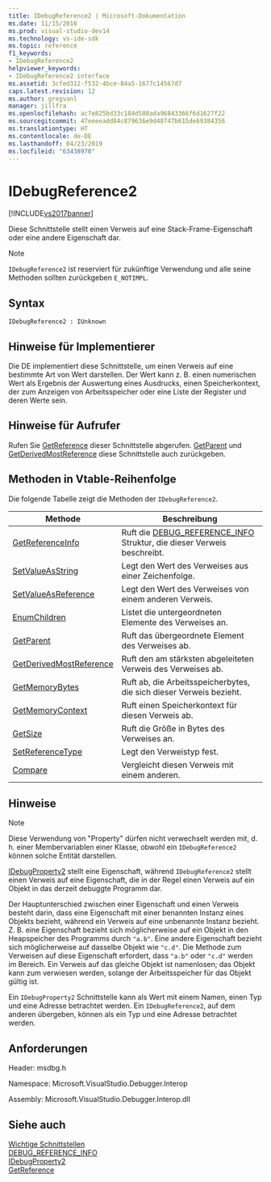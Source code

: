 ```yaml
---
title: IDebugReference2 | Microsoft-Dokumentation
ms.date: 11/15/2016
ms.prod: visual-studio-dev14
ms.technology: vs-ide-sdk
ms.topic: reference
f1_keywords:
- IDebugReference2
helpviewer_keywords:
- IDebugReference2 interface
ms.assetid: 3cfed312-f532-4bce-84a5-1677c14567d7
caps.latest.revision: 12
ms.author: gregvanl
manager: jillfra
ms.openlocfilehash: ac7e825bd33c184d580ada96843366f6d1627f22
ms.sourcegitcommit: 47eeeeadd84c879636e9d48747b615de69384356
ms.translationtype: HT
ms.contentlocale: de-DE
ms.lasthandoff: 04/23/2019
ms.locfileid: "63438970"
---
```

# <a name="idebugreference2"></a>IDebugReference2
[!INCLUDE[vs2017banner](../../../includes/vs2017banner.md)]

Diese Schnittstelle stellt einen Verweis auf eine Stack-Frame-Eigenschaft oder eine andere Eigenschaft dar.  
  
> [!NOTE]
> `IDebugReference2` ist reserviert für zukünftige Verwendung und alle seine Methoden sollten zurückgeben `E_NOTIMPL`.  
  
## <a name="syntax"></a>Syntax  
  
```  
IDebugReference2 : IUnknown  
```  
  
## <a name="notes-for-implementers"></a>Hinweise für Implementierer  
 Die DE implementiert diese Schnittstelle, um einen Verweis auf eine bestimmte Art von Wert darstellen. Der Wert kann z. B. einen numerischen Wert als Ergebnis der Auswertung eines Ausdrucks, einen Speicherkontext, der zum Anzeigen von Arbeitsspeicher oder eine Liste der Register und deren Werte sein.  
  
## <a name="notes-for-callers"></a>Hinweise für Aufrufer  
 Rufen Sie [GetReference](../../../extensibility/debugger/reference/idebugproperty2-getreference.md) dieser Schnittstelle abgerufen. [GetParent](../../../extensibility/debugger/reference/idebugreference2-getparent.md) und [GetDerivedMostReference](../../../extensibility/debugger/reference/idebugreference2-getderivedmostreference.md) diese Schnittstelle auch zurückgeben.  
  
## <a name="methods-in-vtable-order"></a>Methoden in Vtable-Reihenfolge  
 Die folgende Tabelle zeigt die Methoden der `IDebugReference2`.  
  
|Methode|Beschreibung|  
|------------|-----------------|  
|[GetReferenceInfo](../../../extensibility/debugger/reference/idebugreference2-getreferenceinfo.md)|Ruft die [DEBUG_REFERENCE_INFO](../../../extensibility/debugger/reference/debug-reference-info.md) Struktur, die dieser Verweis beschreibt.|  
|[SetValueAsString](../../../extensibility/debugger/reference/idebugreference2-setvalueasstring.md)|Legt den Wert des Verweises aus einer Zeichenfolge.|  
|[SetValueAsReference](../../../extensibility/debugger/reference/idebugreference2-setvalueasreference.md)|Legt den Wert des Verweises von einem anderen Verweis.|  
|[EnumChildren](../../../extensibility/debugger/reference/idebugreference2-enumchildren.md)|Listet die untergeordneten Elemente des Verweises an.|  
|[GetParent](../../../extensibility/debugger/reference/idebugreference2-getparent.md)|Ruft das übergeordnete Element des Verweises ab.|  
|[GetDerivedMostReference](../../../extensibility/debugger/reference/idebugreference2-getderivedmostreference.md)|Ruft den am stärksten abgeleiteten Verweis des Verweises ab.|  
|[GetMemoryBytes](../../../extensibility/debugger/reference/idebugreference2-getmemorybytes.md)|Ruft ab, die Arbeitsspeicherbytes, die sich dieser Verweis bezieht.|  
|[GetMemoryContext](../../../extensibility/debugger/reference/idebugreference2-getmemorycontext.md)|Ruft einen Speicherkontext für diesen Verweis ab.|  
|[GetSize](../../../extensibility/debugger/reference/idebugreference2-getsize.md)|Ruft die Größe in Bytes des Verweises an.|  
|[SetReferenceType](../../../extensibility/debugger/reference/idebugreference2-setreferencetype.md)|Legt den Verweistyp fest.|  
|[Compare](../../../extensibility/debugger/reference/idebugreference2-compare.md)|Vergleicht diesen Verweis mit einem anderen.|  
  
## <a name="remarks"></a>Hinweise  
  
> [!NOTE]
> Diese Verwendung von "Property" dürfen nicht verwechselt werden mit, d. h. einer Membervariablen einer Klasse, obwohl ein `IDebugReference2` können solche Entität darstellen.  
  
 [IDebugProperty2](../../../extensibility/debugger/reference/idebugproperty2.md) stellt eine Eigenschaft, während `IDebugReference2` stellt einen Verweis auf eine Eigenschaft, die in der Regel einen Verweis auf ein Objekt in das derzeit debuggte Programm dar.  
  
 Der Hauptunterschied zwischen einer Eigenschaft und einen Verweis besteht darin, dass eine Eigenschaft mit einer benannten Instanz eines Objekts bezieht, während ein Verweis auf eine unbenannte Instanz bezieht. Z. B. eine Eigenschaft bezieht sich möglicherweise auf ein Objekt in den Heapspeicher des Programms durch `"a.b"`. Eine andere Eigenschaft bezieht sich möglicherweise auf dasselbe Objekt wie `"c.d"`. Die Methode zum Verweisen auf diese Eigenschaft erfordert, dass `"a.b"` oder `"c.d"` werden im Bereich. Ein Verweis auf das gleiche Objekt ist namenlosen; das Objekt kann zum verwiesen werden, solange der Arbeitsspeicher für das Objekt gültig ist.  
  
 Ein `IDebugProperty2` Schnittstelle kann als Wert mit einem Namen, einen Typ und eine Adresse betrachtet werden. Ein `IDebugReference2`, auf dem anderen übergeben, können als ein Typ und eine Adresse betrachtet werden.  
  
## <a name="requirements"></a>Anforderungen  
 Header: msdbg.h  
  
 Namespace: Microsoft.VisualStudio.Debugger.Interop  
  
 Assembly: Microsoft.VisualStudio.Debugger.Interop.dll  
  
## <a name="see-also"></a>Siehe auch  
 [Wichtige Schnittstellen](../../../extensibility/debugger/reference/core-interfaces.md)   
 [DEBUG_REFERENCE_INFO](../../../extensibility/debugger/reference/debug-reference-info.md)   
 [IDebugProperty2](../../../extensibility/debugger/reference/idebugproperty2.md)   
 [GetReference](../../../extensibility/debugger/reference/idebugproperty2-getreference.md)

